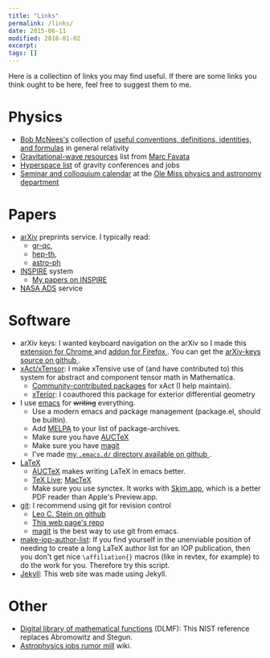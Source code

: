 ```yaml
---
title: "Links"
permalink: /links/
date: 2015-06-11
modified: 2018-01-02
excerpt:
tags: []
---
```


Here is a collection of links you may find useful. If there are some
links you think ought to be here, feel free to suggest them to me.

# Physics #

* [Bob McNees's](http://jacobi.luc.edu/) collection of
  [useful conventions, definitions, identities, and formulas](http://jacobi.luc.edu/Useful.html) in
  general relativity
* [Gravitational-wave resources](http://www.astro.cornell.edu/~favata/gwresources.html) list from [Marc Favata](http://www.astro.cornell.edu/~favata/)
* [Hyperspace list](http://hyperspace.uni-frankfurt.de/) of
  gravity conferences and jobs
* [Seminar and colloquium
  calendar](http://www.phy.olemiss.edu/Colloquia/index.html) at the
  [Ole Miss physics and astronomy
  department](http://physics.olemiss.edu/)

# Papers #

* [<i class="ai ai-fw ai-arxiv" aria-hidden="true"></i> arXiv](https://arxiv.org/) preprints service. I typically read:
  * [gr-qc](https://arxiv.org/list/gr-qc/new),
  * [hep-th](https://arxiv.org/list/hep-th/new),
  * [astro-ph](https://arxiv.org/list/astro-ph/new)
* [<i class="ai ai-fw ai-inspire" aria-hidden="true"></i> INSPIRE](https://inspirehep.net/) system
  * [My papers on INSPIRE](https://inspirehep.net/search?p=exactauthor%3AL.C.Stein.2)
* [<i class="ai ai-fw ai-ads" aria-hidden="true"></i> NASA ADS](https://ui.adsabs.harvard.edu/) service

# Software #

* arXiv keys:
  I wanted keyboard navigation on the arXiv so I made this
  [extension for Chrome <i class="fa fa-chrome" aria-hidden="true"></i>](https://chrome.google.com/webstore/detail/arxiv-keys/fkjjdlbhliopfhgddlpoggpmpgjfaojd)
  and
  [addon for Firefox <i class="fa fa-firefox" aria-hidden="true"></i>](https://addons.mozilla.org/en-US/firefox/addon/arxiv-keys/).
  You can get the [arXiv-keys source on github <i class="fa fa-github" aria-hidden="true"></i>](https://github.com/duetosymmetry/arXiv-keys).
* [xAct/xTensor](http://xact.es/): I make xTensive use of (and have
  contributed to) this system for abstract and component tensor math
  in Mathematica.
  * [Community-contributed packages](http://contrib.xact.es/) for
     xAct (I help maintain).
  * [xTerior](https://github.com/xAct-contrib/xTerior): I coauthored
    this package for exterior differential geometry
* I use
  [emacs](http://www.gnu.org/software/emacs/) for <s>writing</s>
  everything.
  * Use a modern emacs and package management
    (package.el, should be builtin).
  * Add [MELPA](https://melpa.org/#/)
    to your list of package-archives.
  * Make sure you have [AUCTeX](https://www.gnu.org/software/auctex/)
  * Make sure you have [magit](https://magit.vc/)
  * I've made [my `.emacs.d/` directory available on github <i class="fa fa-github" aria-hidden="true"></i>](https://github.com/duetosymmetry/dotemacsd).
* [LaTeX](http://www.latex-project.org/)
  * [AUCTeX](https://www.gnu.org/software/auctex/) makes writing LaTeX
  in emacs better.
  * [TeX Live](https://www.tug.org/texlive/);
    [MacTeX](https://www.tug.org/mactex/)
  * Make sure you use synctex. It
    works with [Skim.app](http://skim-app.sourceforge.net/), which is
    a better PDF reader than Apple's Preview.app.
* [git](http://git-scm.com/): I recommend using git for revision control
  * [Leo C. Stein on github <i class="fa fa-github" aria-hidden="true"></i>](https://github.com/duetosymmetry)
  * [This web page's repo <i class="fa fa-github" aria-hidden="true"></i>](https://github.com/duetosymmetry/web-site)
  * [magit](https://magit.vc/) is the best way to use git from emacs.
* [make-iop-author-list](https://github.com/duetosymmetry/make-iop-author-list): If you find yourself in the unenviable position of needing to create
  a long LaTeX author list for an IOP publication, then you don't get
  nice `\affiliation{}` macros (like in revtex, for example) to do the
  work for you. Therefore try this script.
* [Jekyll](http://jekyllrb.com/): This web site was made using Jekyll.

# Other #

* [Digital library of mathematical functions](http://dlmf.nist.gov)
  (DLMF): This NIST reference replaces Abromowitz and Stegun.
* [Astrophysics jobs rumor mill](http://www.astrobetter.com/wiki/tiki-index.php?page=Rumor+Mill)
  wiki.
